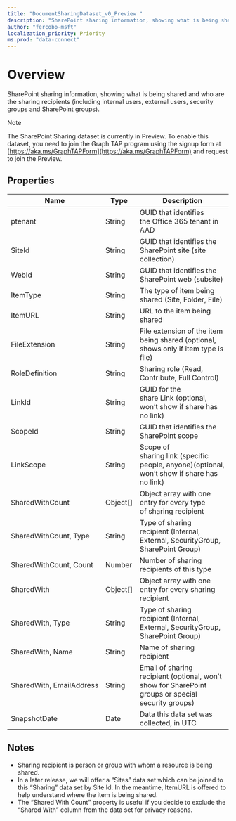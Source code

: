 ```yaml
---
title: "DocumentSharingDataset_v0_Preview "
description: "SharePoint sharing information, showing what is being shared and who are the sharing recipients (including internal users, external users, security groups and SharePoint groups)."
author: "fercobo-msft"
localization_priority: Priority
ms.prod: "data-connect"
---
```


# Overview

SharePoint sharing information, showing what is being shared and who are the sharing recipients (including internal users, external users, security groups and SharePoint groups).

> [!NOTE]
> The SharePoint Sharing dataset is currently in Preview. To enable this dataset, you need to join the Graph TAP program using the signup form at [https://aka.ms/GraphTAPForm](https://aka.ms/GraphTAPForm) and request to join the Preview.

## Properties

| Name | Type | Description |
|--|--|--|
| ptenant | String | GUID that identifies the Office 365 tenant in AAD |
| SiteId | String | GUID that identifies the SharePoint site (site collection) |
| WebId | String | GUID that identifies the SharePoint web (subsite) |
| ItemType | String | The type of item being shared (Site, Folder, File) |
| ItemURL | String | URL to the item being shared |
| FileExtension | String | File extension of the item being shared (optional, shows only if item type is file) |
| RoleDefinition | String | Sharing role (Read, Contribute, Full Control) |
| LinkId | String | GUID for the share Link (optional, won’t show if share has no link) |
| ScopeId | String | GUID that identifies the SharePoint scope |
| LinkScope | String | Scope of sharing link (specific people, anyone)(optional, won’t show if share has no link) |
| SharedWithCount | Object\[\] | Object array with one entry for every type of sharing recipient |
| SharedWithCount, Type | String | Type of sharing recipient (Internal, External, SecurityGroup, SharePoint Group) |
| SharedWithCount, Count | Number | Number of sharing recipients of this type |
| SharedWith | Object\[\] | Object array with one entry for every sharing recipient |
| SharedWith, Type | String | Type of sharing recipient (Internal, External, SecurityGroup, SharePoint Group) |
| SharedWith, Name | String | Name of sharing recipient |
| SharedWith, EmailAddress | String | Email of sharing recipient (optional, won’t show for SharePoint groups or special security groups) |
| SnapshotDate | Date | Data this data set was collected, in UTC |

## Notes

- Sharing recipient is person or group with whom a resource is being shared.
- In a later release, we will offer a “Sites” data set which can be joined to this “Sharing” data set by Site Id. In the meantime, ItemURL is offered to help understand where the item is being shared.  
- The “Shared With Count” property is useful if you decide to exclude the “Shared With” column from the data set for privacy reasons.

